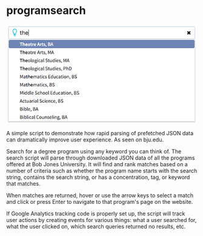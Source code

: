 # programsearch
![Screenshot](images/screenshot.png)

A simple script to demonstrate how rapid parsing of prefetched JSON data can dramatically improve user experience. As seen on bju.edu.

Search for a degree program using any keyword you can think of. The search script will parse through downloaded JSON data of all the programs offered at Bob Jones University. It will find and rank matches based on a number of criteria such as whether the program name starts with the search string, contains the search string, or has a concentration, tag, or keyword that matches.

When matches are returned, hover or use the arrow keys to select a match and click or press Enter to navigate to that program's page on the website.

If Google Analytics tracking code is properly set up, the script will track user actions by creating events for various things: what a user searched for, what the user clicked on, which search queries returned no results, etc.
